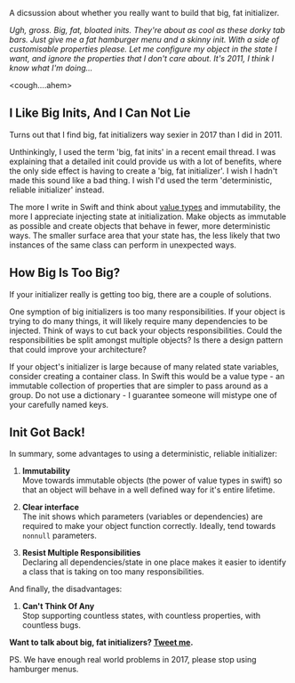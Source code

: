 A dicsussion about whether you really want to build that big, fat initializer.

*Ugh, gross. Big, fat, bloated inits. They're about as cool as these dorky tab bars. Just give me a fat hamburger menu and a skinny init. With a side of customisable properties please. Let me configure my object in the state I want, and ignore the properties that I don't care about. It's 2011, I think I know what I'm doing...*

\<cough....ahem>

I Like Big Inits, And I Can Not Lie
----------------------------------
 
Turns out that I find big, fat initializers way sexier in 2017 than I did in 2011.

Unthinkingly, I used the term 'big, fat inits' in a recent email thread. I was explaining that a detailed init could provide us with a lot of benefits, where the only side effect is having to create a 'big, fat initializer'. I wish I hadn't made this sound like a bad thing. I wish I'd used the term 'deterministic, reliable initializer' instead.

The more I write in Swift and think about [value types](https://developer.apple.com/swift/blog/?id=10) and immutability, the more I appreciate injecting state at initialization. Make objects as immutable as possible and create objects that behave in fewer, more deterministic ways. The smaller surface area that your state has, the less likely that two instances of the same class can perform in unexpected ways.

How Big Is Too Big?
-------------------

If your initializer really is getting too big, there are a couple of solutions.

One symption of big initializers is too many responsibilities. If your object is trying to do many things, it will likely require many dependencies to be injected. Think of ways to cut back your objects responsibilities. Could the responsibilities be split amongst multiple objects? Is there a design pattern that could improve your architecture?

If your object's initializer is large because of many related state variables, consider creating a container class. In Swift this would be a value type - an immutable collection of properties that are simpler to pass around as a group. Do not use a dictionary - I guarantee someone will mistype one of your carefully named keys.

Init Got Back!
--------------

In summary, some advantages to using a deterministic, reliable initializer:

1. **Immutability**  
Move towards immutable objects (the power of value types in swift) so that an object will behave in a well defined way for it's entire lifetime.

1. **Clear interface**  
The init shows which parameters (variables or dependencies) are required to make your object function correctly. Ideally, tend towards `nonnull` parameters.

1. **Resist Multiple Responsibilities**  
Declaring all dependencies/state in one place makes it easier to identify a class that is taking on too many responsibilities.

And finally, the disadvantages:

1. **Can't Think Of Any**  
Stop supporting countless states, with countless properties, with countless bugs. 

**Want to talk about big, fat initializers? [Tweet me](https://twitter.com/kentios).**
  
PS. We have enough real world problems in 2017, please stop using hamburger menus.
